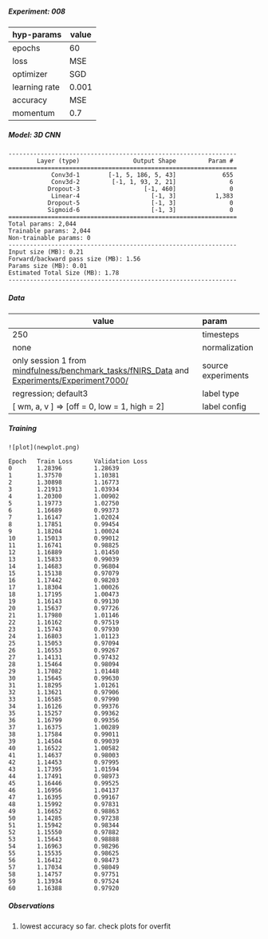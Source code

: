 ##### Experiment: 008


| hyp-params    | value                    |
| :------------ | ------------------------ |
| epochs        | 60                      |
| loss          | MSE |
| optimizer     | SGD                   |
| learning rate | 0.001                    |
| accuracy      | MSE            |
| momentum | 0.7 |

##### Model: 3D CNN

```
----------------------------------------------------------------
        Layer (type)               Output Shape         Param #
================================================================
            Conv3d-1        [-1, 5, 186, 5, 43]             655
            Conv3d-2         [-1, 1, 93, 2, 21]               6
           Dropout-3                  [-1, 460]               0
            Linear-4                    [-1, 3]           1,383
           Dropout-5                    [-1, 3]               0
           Sigmoid-6                    [-1, 3]               0
================================================================
Total params: 2,044
Trainable params: 2,044
Non-trainable params: 0
----------------------------------------------------------------
Input size (MB): 0.21
Forward/backward pass size (MB): 1.56
Params size (MB): 0.01
Estimated Total Size (MB): 1.78
----------------------------------------------------------------
```

##### Data

| value                                                        | param              |
| ------------------------------------------------------------ | :----------------- |
| 250                                                          | timesteps          |
| none                                                         | normalization      |
| only session 1 from [mindfulness/benchmark_tasks/fNIRS_Data](https://github.com/lmhirshf/mindfulness/tree/master/benchmark_tasks/data/fNIRS_Data) and [Experiments/Experiment7000/](https://github.com/lmhirshf/Experiments/Experiment7000/) | source experiments |
| regression; default3                                         | label type         |
| [ wm, a, v ] => [off = 0, low = 1, high = 2]                 | label config       |

##### Training

```
![plot](newplot.png)
```

```
Epoch   Train Loss      Validation Loss
0       1.28396         1.28639
1       1.37570         1.10381
2       1.30898         1.16773
3       1.21913         1.03934
4       1.20300         1.00902
5       1.19773         1.02750
6       1.16689         0.99373
7       1.16147         1.02024
8       1.17851         0.99454
9       1.18204         1.00024
10      1.15013         0.99012
11      1.16741         0.98825
12      1.16889         1.01450
13      1.15833         0.99039
14      1.14683         0.96804
15      1.15138         0.97079
16      1.17442         0.98203
17      1.18304         1.00026
18      1.17195         1.00473
19      1.16143         0.99130
20      1.15637         0.97726
21      1.17980         1.01146
22      1.16162         0.97519
23      1.15743         0.97930
24      1.16803         1.01123
25      1.15053         0.97094
26      1.16553         0.99267
27      1.14131         0.97432
28      1.15464         0.98094
29      1.17082         1.01448
30      1.15645         0.99630
31      1.18295         1.01261
32      1.13621         0.97906
33      1.16585         0.97990
34      1.16126         0.99376
35      1.15257         0.99362
36      1.16799         0.99356
37      1.16375         1.00289
38      1.17584         0.99011
39      1.14504         0.99039
40      1.16522         1.00582
41      1.14637         0.98003
42      1.14453         0.97995
43      1.17395         1.01594
44      1.17491         0.98973
45      1.16446         0.99525
46      1.16956         1.04137
47      1.16395         0.99167
48      1.15992         0.97831
49      1.16652         0.98863
50      1.14285         0.97238
51      1.15942         0.98344
52      1.15550         0.97882
53      1.15643         0.98888
54      1.16963         0.98296
55      1.15535         0.98625
56      1.16412         0.98473
57      1.17034         0.98049
58      1.14757         0.97751
59      1.13934         0.97524
60      1.16388         0.97920
```

##### Observations

1. lowest accuracy so far. check plots for overfit
